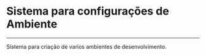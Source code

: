 # Sistema para configurações de Ambiente

---------------------

Sistema para criação de varios ambientes de desenvolvimento.